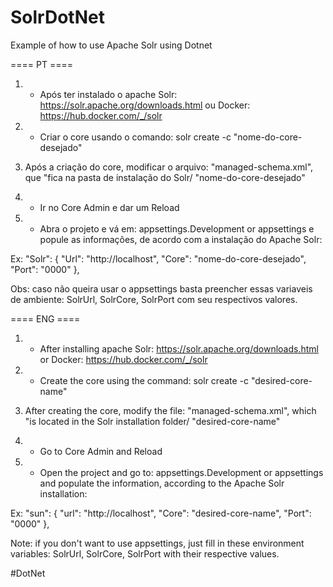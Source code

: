 # SolrDotNet
Example of how to use Apache Solr using Dotnet

==== PT ====
1) - Após ter instalado o apache Solr: https://solr.apache.org/downloads.html ou Docker: https://hub.docker.com/_/solr

2) - Criar o core usando o comando: 
solr create -c "nome-do-core-desejado" 

3) Após a criação do core, modificar o arquivo: "managed-schema.xml", que "fica na pasta de instalação do Solr/ "nome-do-core-desejado" 

  <field name="FieldForSearch" type="text_general" indexed="true" stored="true" required="true" multiValued="false"/>
  <field name="_nest_path_" type="_nest_path_"/>
  <field name="_root_" type="string" docValues="false" indexed="true" stored="false"/>
  <field name="_text_" type="text_general" multiValued="true" indexed="true" stored="false"/>
  <field name="_version_" type="plong" indexed="false" stored="false"/>
  <field name="id" type="string" multiValued="false" indexed="true" required="true" stored="true"/>

4) - Ir no Core Admin e dar um Reload

5) - Abra o projeto e vá em: appsettings.Development or appsettings e popule as informações, de acordo com a instalação do Apache Solr: 

 Ex:
  "Solr": {
    "Url": "http://localhost",
    "Core": "nome-do-core-desejado",
    "Port": "0000"
  },

Obs: caso não queira usar o appsettings basta preencher essas variaveis de ambiente: SolrUrl, SolrCore, SolrPort com seu respectivos valores.


==== ENG ====
1) - After installing apache Solr: https://solr.apache.org/downloads.html or Docker: https://hub.docker.com/_/solr

2) - Create the core using the command:
solr create -c "desired-core-name"

3) After creating the core, modify the file: "managed-schema.xml", which "is located in the Solr installation folder/ "desired-core-name"

  <field name="FieldForSearch" type="text_general" indexed="true" stored="true" required="true" multiValued="false"/>
  <field name="_nest_path_" type="_nest_path_"/>
  <field name="_root_" type="string" docValues="false" indexed="true" stored="false"/>
  <field name="_text_" type="text_general" multiValued="true" indexed="true" stored="false"/>
  <field name="_version_" type="plong" indexed="false" stored="false"/>
  <field name="id" type="string" multiValued="false" indexed="true" required="true" stored="true"/>

4) - Go to Core Admin and Reload

5) - Open the project and go to: appsettings.Development or appsettings and populate the information, according to the Apache Solr installation:

 Ex:
  "sun": {
    "url": "http://localhost",
    "Core": "desired-core-name",
    "Port": "0000"
  },

Note: if you don't want to use appsettings, just fill in these environment variables: SolrUrl, SolrCore, SolrPort with their respective values.


#DotNet

